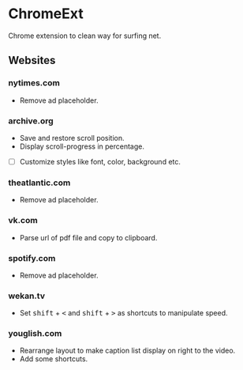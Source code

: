 # ChromeExt

Chrome extension to clean way for surfing net.

## Websites

### nytimes.com

- Remove ad placeholder.

### archive.org

- Save and restore scroll position.
- Display scroll-progress in percentage.
- [ ] Customize styles like font, color, background etc.

### theatlantic.com

- Remove ad placeholder.

### vk.com

- Parse url of pdf file and copy to clipboard.

### spotify.com

- Remove ad placeholder.

### wekan.tv

- Set <kbd>shift</kbd> + <kbd><</kbd> and <kbd>shift</kbd> + <kbd>></kbd> as shortcuts to manipulate speed.

### youglish.com

- Rearrange layout to make caption list display on right to the video.
- Add some shortcuts.